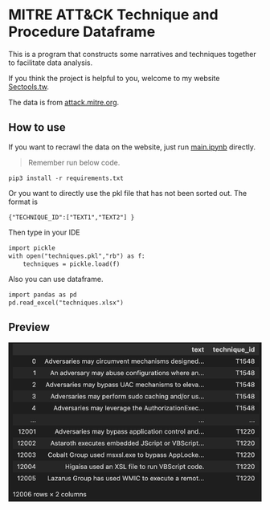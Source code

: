 # MITRE ATT&CK Technique and Procedure Dataframe

This is a program that constructs some narratives and techniques together to facilitate data analysis.

If you think the project is helpful to you, welcome to my website [Sectools.tw](https://sectools.tw).

The data is from [attack.mitre.org](https://attack.mitre.org).

## How to use

If you want to recrawl the data on the website, just run [main.ipynb](main.ipynb) directly.

> Remember run below code.

```
pip3 install -r requirements.txt
```

Or you want to directly use the pkl file that has not been sorted out.
The format is 
```
{"TECHNIQUE_ID":["TEXT1","TEXT2"] }
```

Then type in your IDE

```
import pickle
with open("techniques.pkl","rb") as f:
    techniques = pickle.load(f)
```

Also you can use dataframe.

```
import pandas as pd
pd.read_excel("techniques.xlsx")
```

## Preview


![demo](img/sample.jpg)


